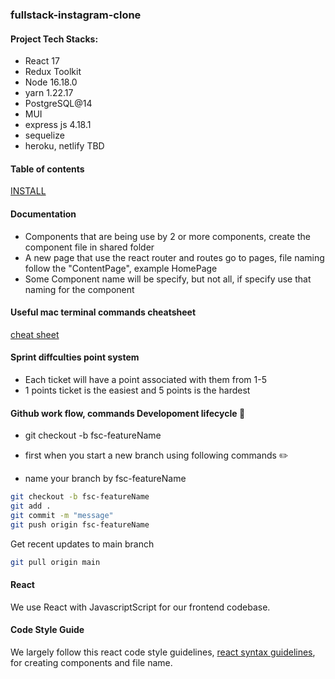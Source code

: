 ### fullstack-instagram-clone

#### Project Tech Stacks:

- React 17
- Redux Toolkit
- Node 16.18.0
- yarn 1.22.17
- PostgreSQL@14
- MUI
- express js 4.18.1
- sequelize
- heroku, netlify TBD

#### Table of contents
[INSTALL](https://github.com/LandingHeart/fullstack-instagram-clone/blob/main/docs/INSTALL.md)

#### Documentation

- Components that are being use by 2 or more components, create the component file in shared folder
- A new page that use the react router and routes go to pages, file naming follow the "ContentPage", example HomePage
- Some Component name will be specify, but not all, if specify use that naming for the component

#### Useful mac terminal commands cheatsheet

[cheat sheet](https://github.com/0nn0/terminal-mac-cheatsheet)

#### Sprint diffculties point system

- Each ticket will have a point associated with them from 1-5
- 1 points ticket is the easiest and 5 points is the hardest

#### Github work flow, commands Developoment lifecycle :round_pushpin:

- git checkout -b fsc-featureName

- first when you start a new branch using following commands :pencil2:
- name your branch by fsc-featureName

```sh
git checkout -b fsc-featureName
git add .
git commit -m "message"
git push origin fsc-featureName

```

Get recent updates to main branch

```sh
git pull origin main
```

#### React

We use React with JavascriptScript for our frontend codebase.

#### Code Style Guide

We largely follow this react code style guidelines, [react syntax guidelines](https://github.com/pillarstudio/standards/blob/master/reactjs-guidelines.md), for creating components and file name.
